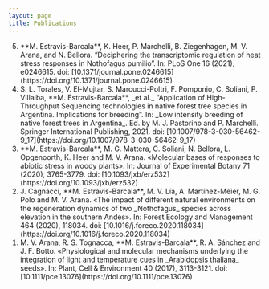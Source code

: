 ```yaml
---
layout: page
title: Publications
---
```


<ol reversed>
<li> **M. Estravis-Barcala**, K. Heer, P. Marchelli, B. Ziegenhagen, M. V. Arana, and N. Bellora. “Deciphering the transcriptomic regulation of heat stress responses in Nothofagus pumilio”. In: PLoS One 16 (2021), e0246615. doi: [10.1371/journal.pone.0246615](https://doi.org/10.1371/journal.pone.0246615) </li>

<li> S. L. Torales, V. El-Mujtar, S. Marcucci-Poltri, F. Pomponio, C. Soliani, P. Villalba, **M. Estravis-Barcala**, _et al._ “Application of High-Throughput Sequencing technologies in native forest tree species in Argentina. Implications for breeding”. In: _Low intensity breeding of native forest trees in Argentina_. Ed. by M. J. Pastorino and P. Marchelli. Springer International Publishing, 2021. doi: [10.1007/978-3-030-56462-9_17](https://doi.org/10.1007/978-3-030-56462-9_17) </li>

<li> **M. Estravis-Barcala**, M. G. Mattera, C. Soliani, N. Bellora, L. Opgenoorth, K. Heer and M. V. Arana. «Molecular bases of responses to abiotic stress in woody plants». In: Journal of Experimental Botany 71 (2020), 3765-3779. doi: [10.1093/jxb/erz532](https://doi.org/10.1093/jxb/erz532) </li>

<li> J. Cagnacci, **M. Estravis-Barcala**, M. V. Lía, A. Martínez-Meier, M. G. Polo and M. V. Arana. «The impact of different natural environments on the regeneration dynamics of two _Nothofagus_ species across elevation in the southern Andes». In: Forest Ecology and Management 464 (2020), 118034. doi: [10.1016/j.foreco.2020.118034](https://doi.org/10.1016/j.foreco.2020.118034) </li>

<li> M. V. Arana, R. S. Tognacca, **M. Estravis-Barcala**, R. A. Sánchez and J. F. Botto. «Physiological and molecular mechanisms underlying the integration of light and temperature cues in _Arabidopsis thaliana_ seeds». In: Plant, Cell & Environment 40 (2017), 3113-3121. doi: [10.1111/pce.13076](https://doi.org/10.1111/pce.13076) </li>
</ol>
